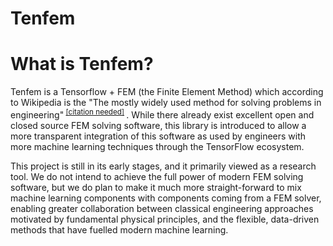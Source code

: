 #  Tenfem

# What is Tenfem?

Tenfem is a Tensorflow + FEM (the Finite Element Method) which 
according to Wikipedia is the "The mostly widely used method for 
solving problems in engineering"<sup>
 [[citation needed]](https://en.wikipedia.org/wiki/Finite_element_method)
 </sup>. While there already exist excellent open and closed source
 FEM solving software, this library is introduced to allow a more 
 transparent integration of this software as used by engineers with
more machine learning techniques through the TensorFlow ecosystem.

This project is still in its early stages, and it primarily viewed as
a research tool. We do not intend to achieve the full power of modern
FEM solving software, but we do plan to make it much more 
straight-forward to mix machine learning components with components coming
from a FEM solver, enabling greater collaboration between classical
engineering approaches motivated by fundamental physical principles, and
the flexible, data-driven methods that have fuelled modern machine learning.
 